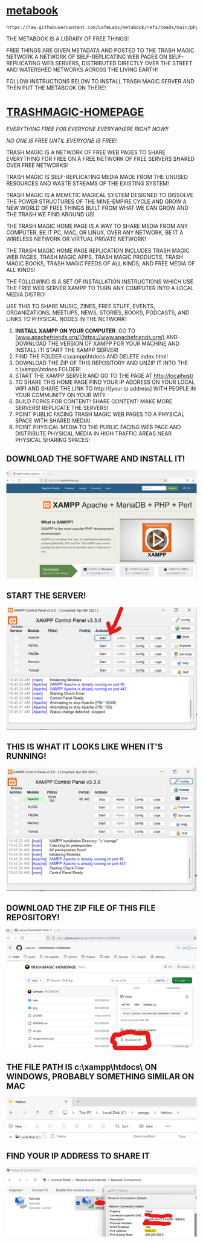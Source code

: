 # [metabook](https://github.com/LafeLabs/metabook)

```
https://raw.githubusercontent.com/LafeLabs/metabook/refs/heads/main/php/replicator.txt
```

THE METABOOK IS A LIBRARY OF FREE THINGS!

FREE THINGS ARE GIVEN METADATA AND POSTED TO THE TRASH MAGIC NETWORK A  NETWORK OF SELF-REPLICATING WEB PAGES ON SELF-REPLICATING WEB SERVERS, DISTRIBUTED DIRECTLY OVER THE STREET AND WATERSHED NETWORKS ACROSS THE LIVING EARTH!

FOLLOW INSTRUCTIONS BELOW TO INSTALL TRASH MAGIC SERVER AND THEN PUT THE METABOOK ON THERE!

# [TRASHMAGIC-HOMEPAGE](https://github.com/LafeLabs/TRASHMAGIC-HOMEPAGE)

*EVERYTHING FREE FOR EVERYONE EVERYWHERE RIGHT NOW!!*

*NO ONE IS FREE UNTIL EVERYONE IS FREE!*

TRASH MAGIC IS A NETWORK OF FREE WEB PAGES TO SHARE EVERYTHING FOR FREE ON A FREE NETWORK OF FREE SERVERS SHARED OVER FREE NETWORKS!

TRASH MAGIC IS SELF-REPLICATING MEDIA MADE FROM THE UNUSED RESOURCES AND WASTE STREAMS OF THE EXISTING SYSTEM!

TRASH MAGIC IS A MEMETIC MAGICAL SYSTEM DESIGNED TO DISSOLVE THE POWER STRUCTURES OF THE MINE-EMPIRE CYCLE AND GROW A NEW WORLD OF FREE THINGS BUILT FROM WHAT WE CAN GROW AND THE TRASH WE FIND AROUND US!

THE TRASH MAGIC HOME PAGE IS A WAY TO SHARE MEDIA FROM ANY COMPUTER, BE IT PC, MAC, OR LINUX, OVER ANY NETWORK, BE IT A WIRELESS NETWORK OR VIRTUAL PRIVATE NETWORK!

THE TRASH MAGIC HOME PAGE REPLICATION INCLUDES TRASH MAGIC WEB PAGES, TRASH MAGIC APPS, TRASH MAGIC PRODUCTS, TRASH MAGIC BOOKS, TRASH MAGIC FEEDS OF ALL KINDS, AND FREE MEDIA OF ALL KINDS!

THE FOLLOWING IS A SET OF INSTALLATION INSTRUCTIONS WHICH USE THE FREE WEB SERVER XAMPP TO TURN ANY COMPUTER INTO A LOCAL MEDIA DISTRO!

USE THIS TO SHARE MUSIC, ZINES, FREE STUFF, EVENTS, ORGANIZATIONS, MEETUPS, NEWS, STORIES, BOOKS, PODCASTS, AND LINKS TO PHYSICAL NODES IN THE NETWORK!

1. **INSTALL  XAMPP ON YOUR COMPUTER**.  GO TO [www.apachefriends.org/](https://www.apachefriends.org/) AND DOWNLOAD THE VERSION OF XAMPP FOR YOUR MACHINE AND INSTALL IT! START THE XAMPP SERVER!
2. FIND THE FOLDER c:\\xampp\htdocs AND DELETE index.html!
3. DOWNLOAD THE ZIP OF THIS REPOSITORY AND UNZIP IT INTO THE c:\\xampp\htdocs FOLDER!
4. START THE XAMPP SERVER AND GO TO THE PAGE AT [http://localhost/](http://localhost/)
5. TO SHARE THIS HOME PAGE FIND YOUR IP ADDRESS ON YOUR LOCAL WIFI AND SHARE THE LINK TO http://[your ip address] WITH PEOPLE IN YOUR COMMUNITY ON YOUR WIFI!
6. BUILD FORKS FOR CONTENT! SHARE CONTENT! MAKE MORE SERVERS! REPLICATE THE SERVERS!
7. POINT PUBLIC FACING TRASH MAGIC WEB PAGES TO A PHYSICAL SPACE WITH SHARED MEDIA!
8. POINT PHYSICAL MEDIA TO THE PUBLIC FACING WEB PAGE AND DISTRIBUTE PHYSICAL MEDIA IN HIGH TRAFFIC AREAS NEAR PHYSICAL SHARING SPACES!

## DOWNLOAD THE SOFTWARE AND INSTALL IT!

![](apachedownload.png)

## START THE SERVER!

![](start-server.png)

## THIS IS WHAT IT LOOKS LIKE WHEN IT'S RUNNING!

![](xamp-running.png)

## DOWNLOAD THE ZIP FILE OF THIS FILE REPOSITORY!

![](download-zip.png)

## THE FILE PATH IS c:\\xampp\htdocs\ ON WINDOWS, PROBABLY SOMETHING SIMILAR ON MAC

![](filepath.png)

## FIND YOUR IP ADDRESS TO SHARE IT

![](ip-address-find.png)

